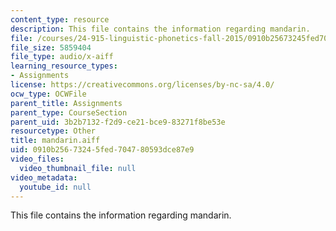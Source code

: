 ```yaml
---
content_type: resource
description: This file contains the information regarding mandarin.
file: /courses/24-915-linguistic-phonetics-fall-2015/0910b25673245fed704780593dce87e9_mandarin.aiff
file_size: 5859404
file_type: audio/x-aiff
learning_resource_types:
- Assignments
license: https://creativecommons.org/licenses/by-nc-sa/4.0/
ocw_type: OCWFile
parent_title: Assignments
parent_type: CourseSection
parent_uid: 3b2b7132-f2d9-ce21-bce9-83271f8be53e
resourcetype: Other
title: mandarin.aiff
uid: 0910b256-7324-5fed-7047-80593dce87e9
video_files:
  video_thumbnail_file: null
video_metadata:
  youtube_id: null
---
```

This file contains the information regarding mandarin.